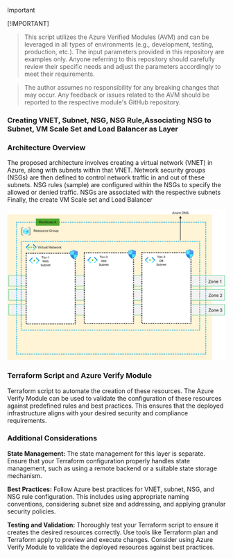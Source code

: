 <!-- BEGIN_TF_DOCS -->
> [!IMPORTANT]
[!IMPORTANT]
> This script utilizes the Azure Verified Modules (AVM) and can be leveraged in all types of environments (e.g., development, testing, production, etc.). The input parameters provided in this repository are examples only. Anyone referring to this repository should carefully review their specific needs and adjust the parameters accordingly to meet their requirements.

> The author assumes no responsibility for any breaking changes that may occur. Any feedback or issues related to the AVM should be reported to the respective module's GitHub repository.
> 

### Creating VNET, Subnet, NSG, NSG Rule,Associating NSG to Subnet, VM Scale Set and Load Balancer as Layer

### Architecture Overview

The proposed architecture involves creating a virtual network (VNET) in Azure, along with subnets within that VNET. Network security groups (NSGs) are then defined to control network traffic in and out of these subnets. NSG rules (sample) are configured within the NSGs to specify the allowed or denied traffic. NSGs are associated with the respective subnets Finally, the create VM Scale set and Load Balancer

![](../images/vnet.png)

### Terraform Script and Azure Verify Module

Terraform script to automate the creation of these resources. The Azure Verify Module can be used to validate the configuration of these resources against predefined rules and best practices. This ensures that the deployed infrastructure aligns with your desired security and compliance requirements.

### Additional Considerations

**State Management:** The state management for this layer is separate. Ensure that your Terraform configuration properly handles state management, such as using a remote backend or a suitable state storage mechanism.

**Best Practices:** Follow Azure best practices for VNET, subnet, NSG, and NSG rule configuration. This includes using appropriate naming conventions, considering subnet size and addressing, and applying granular security policies.

**Testing and Validation:** Thoroughly test your Terraform script to ensure it creates the desired resources correctly. Use tools like Terraform plan and Terraform apply to preview and execute changes. Consider using Azure Verify Module to validate the deployed resources against best practices.
